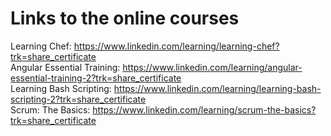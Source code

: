 # Links to the online courses

Learning Chef: https://www.linkedin.com/learning/learning-chef?trk=share_certificate  
Angular Essential Training: https://www.linkedin.com/learning/angular-essential-training-2?trk=share_certificate  
Learning Bash Scripting: https://www.linkedin.com/learning/learning-bash-scripting-2?trk=share_certificate  
Scrum: The Basics: https://www.linkedin.com/learning/scrum-the-basics?trk=share_certificate  
